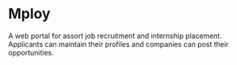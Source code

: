 # Mploy
A web portal for assort job recruitment and internship placement. Applicants can maintain their profiles and companies can post their opportunities.

